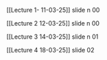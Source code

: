 [[Lecture 1- 11-03-25]] slide n 00

[[Lecture 2 12-03-25]]     slide n 00

[[Lecture 3 14-03-25]]    slide n 01

[[Lecture 4 18-03-25]] slide 02



